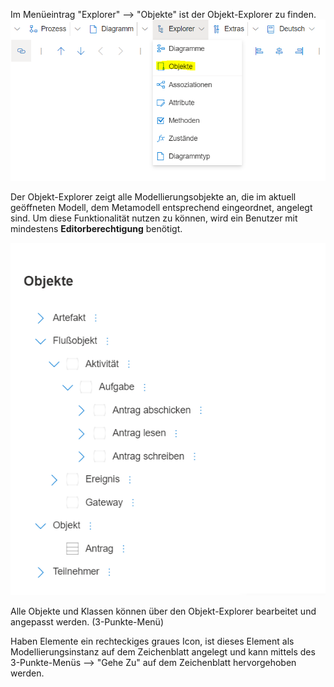 Im Menüeintrag "Explorer" --> "Objekte" ist der Objekt-Explorer zu finden.
![ObjektExplorerMenü](./images/objektexplorer_menue.png)

Der Objekt-Explorer zeigt alle Modellierungsobjekte an, die im aktuell geöffneten Modell, dem Metamodell entsprechend eingeordnet, angelegt sind.
Um diese Funktionalität nutzen zu können, wird ein Benutzer mit mindestens **Editorberechtigung** benötigt.

![ObjektExplorerBaum](./images/objektexplorer_baum.png)

Alle Objekte und Klassen können über den Objekt-Explorer bearbeitet und angepasst werden. (3-Punkte-Menü)

Haben Elemente ein rechteckiges graues Icon, ist dieses Element als Modellierungsinstanz auf dem Zeichenblatt angelegt und kann mittels des 3-Punkte-Menüs --> "Gehe Zu" auf dem Zeichenblatt hervorgehoben werden.


